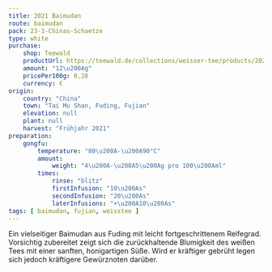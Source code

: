 ```yaml
---
title: 2021 Baimudan
route: baimudan
pack: 23-1-Chinas-Schaetze
type: white
purchase:
    shop: Teewald
    productUrl: https://teewald.de/collections/weisser-tee/products/2021-pai-mu-tan-teekuchen
    amount: "12\u200Ag"
    pricePer100g: 0,28
    currency: €
origin:
    country: "China" 
    town: "Tai Mu Shan, Fuding, Fujian"
    elevation: null
    plant: null
    harvest: "Frühjahr 2021"
preparation:
    gongfu:
        temperature: "80\u200A-\u200A90°C"
        amount:
            weight: "4\u200A-\u200A5\u200Ag pro 100\u200Aml"
        times:
            rinse: "blitz"
            firstInfusion: "10\u200As"
            secondInfusion: "20\u200As"
            laterInfusions: "+\u200A10\u200As"
tags: [ baimudan, fujian, weisstee ]
---
```

Ein vielseitiger Baimudan aus Fuding mit leicht fortgeschrittenem Reifegrad. Vorsichtig zubereitet zeigt sich die zurückhaltende Blumigkeit des weißen Tees mit einer sanften, honigartigen Süße. Wird er kräftiger gebrüht legen sich jedoch kräftigere Gewürznoten darüber.
